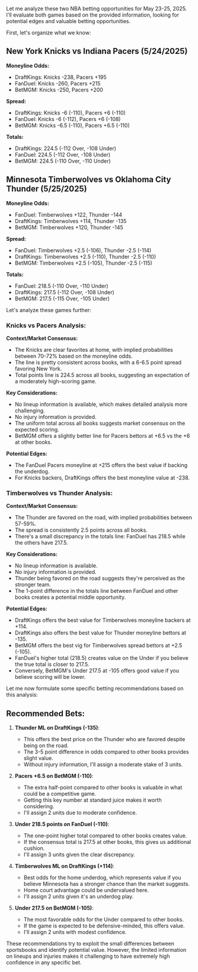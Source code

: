 Let me analyze these two NBA betting opportunities for May 23-25, 2025. I'll evaluate both games based on the provided information, looking for potential edges and valuable betting opportunities.

First, let's organize what we know:

## New York Knicks vs Indiana Pacers (5/24/2025)

**Moneyline Odds:**
- DraftKings: Knicks -238, Pacers +195
- FanDuel: Knicks -260, Pacers +215
- BetMGM: Knicks -250, Pacers +200

**Spread:**
- DraftKings: Knicks -6 (-110), Pacers +6 (-110)
- FanDuel: Knicks -6 (-112), Pacers +6 (-108)
- BetMGM: Knicks -6.5 (-110), Pacers +6.5 (-110)

**Totals:**
- DraftKings: 224.5 (-112 Over, -108 Under)
- FanDuel: 224.5 (-112 Over, -108 Under)
- BetMGM: 224.5 (-110 Over, -110 Under)

## Minnesota Timberwolves vs Oklahoma City Thunder (5/25/2025)

**Moneyline Odds:**
- FanDuel: Timberwolves +122, Thunder -144
- DraftKings: Timberwolves +114, Thunder -135
- BetMGM: Timberwolves +120, Thunder -145

**Spread:**
- FanDuel: Timberwolves +2.5 (-106), Thunder -2.5 (-114)
- DraftKings: Timberwolves +2.5 (-110), Thunder -2.5 (-110)
- BetMGM: Timberwolves +2.5 (-105), Thunder -2.5 (-115)

**Totals:**
- FanDuel: 218.5 (-110 Over, -110 Under)
- DraftKings: 217.5 (-112 Over, -108 Under)
- BetMGM: 217.5 (-115 Over, -105 Under)

Let's analyze these games further:

### Knicks vs Pacers Analysis:

**Context/Market Consensus:**
- The Knicks are clear favorites at home, with implied probabilities between 70-72% based on the moneyline odds.
- The line is pretty consistent across books, with a 6-6.5 point spread favoring New York.
- Total points line is 224.5 across all books, suggesting an expectation of a moderately high-scoring game.

**Key Considerations:**
- No lineup information is available, which makes detailed analysis more challenging.
- No injury information is provided.
- The uniform total across all books suggests market consensus on the expected scoring.
- BetMGM offers a slightly better line for Pacers bettors at +6.5 vs the +6 at other books.

**Potential Edges:**
- The FanDuel Pacers moneyline at +215 offers the best value if backing the underdog.
- For Knicks backers, DraftKings offers the best moneyline value at -238.

### Timberwolves vs Thunder Analysis:

**Context/Market Consensus:**
- The Thunder are favored on the road, with implied probabilities between 57-59%.
- The spread is consistently 2.5 points across all books.
- There's a small discrepancy in the totals line: FanDuel has 218.5 while the others have 217.5.

**Key Considerations:**
- No lineup information is available.
- No injury information is provided.
- Thunder being favored on the road suggests they're perceived as the stronger team.
- The 1-point difference in the totals line between FanDuel and other books creates a potential middle opportunity.

**Potential Edges:**
- DraftKings offers the best value for Timberwolves moneyline backers at +114.
- DraftKings also offers the best value for Thunder moneyline bettors at -135.
- BetMGM offers the best vig for Timberwolves spread bettors at +2.5 (-105).
- FanDuel's higher total (218.5) creates value on the Under if you believe the true total is closer to 217.5.
- Conversely, BetMGM's Under 217.5 at -105 offers good value if you believe scoring will be lower.

Let me now formulate some specific betting recommendations based on this analysis:

## Recommended Bets:

1. **Thunder ML on DraftKings (-135)**:
   - This offers the best price on the Thunder who are favored despite being on the road.
   - The 3-5 point difference in odds compared to other books provides slight value.
   - Without injury information, I'll assign a moderate stake of 3 units.

2. **Pacers +6.5 on BetMGM (-110)**:
   - The extra half-point compared to other books is valuable in what could be a competitive game.
   - Getting this key number at standard juice makes it worth considering.
   - I'll assign 2 units due to moderate confidence.

3. **Under 218.5 points on FanDuel (-110)**:
   - The one-point higher total compared to other books creates value.
   - If the consensus total is 217.5 at other books, this gives us additional cushion.
   - I'll assign 3 units given the clear discrepancy.

4. **Timberwolves ML on DraftKings (+114)**:
   - Best odds for the home underdog, which represents value if you believe Minnesota has a stronger chance than the market suggests.
   - Home court advantage could be undervalued here.
   - I'll assign 2 units given it's an underdog play.

5. **Under 217.5 on BetMGM (-105)**:
   - The most favorable odds for the Under compared to other books.
   - If the game is expected to be defensive-minded, this offers value.
   - I'll assign 2 units with modest confidence.

These recommendations try to exploit the small differences between sportsbooks and identify potential value. However, the limited information on lineups and injuries makes it challenging to have extremely high confidence in any specific bet.